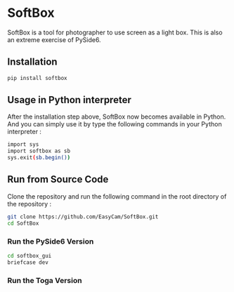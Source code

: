 # SoftBox


SoftBox is a tool for photographer to use screen as a light box. This is also an extreme exercise of PySide6.


## Installation

```Bash
pip install softbox
```

## Usage in Python interpreter

After the installation step above, SoftBox now becomes available in Python. And you can simply use it by type the following commands in your Python interpreter :

```Bash
import sys
import softbox as sb
sys.exit(sb.begin())
```

## Run from Source Code

Clone the repository and run the following command in the root directory of the repository :

```Bash
git clone https://github.com/EasyCam/SoftBox.git
cd SoftBox
```

### Run the PySide6 Version

```Bash
cd softbox_gui
briefcase dev
```

### Run the Toga Version

```Bash

```
